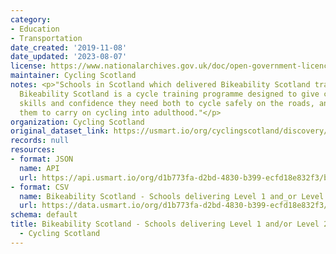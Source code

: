 ```yaml
---
category:
- Education
- Transportation
date_created: '2019-11-08'
date_updated: '2023-08-07'
license: https://www.nationalarchives.gov.uk/doc/open-government-licence/version/3/
maintainer: Cycling Scotland
notes: <p>"Schools in Scotland which delivered Bikeability Scotland training in 2018/19.
  Bikeability Scotland is a cycle training programme designed to give children the
  skills and confidence they need both to cycle safely on the roads, and to encourage
  them to carry on cycling into adulthood."</p>
organization: Cycling Scotland
original_dataset_link: https://usmart.io/org/cyclingscotland/discovery/discovery-view-detail/e2de0fb8-ef8b-4b22-8342-c22f08b81395
records: null
resources:
- format: JSON
  name: API
  url: https://api.usmart.io/org/d1b773fa-d2bd-4830-b399-ecfd18e832f3/b7008642-43ed-43b5-9e03-69e08f88172a/3/urql
- format: CSV
  name: Bikeability Scotland - Schools delivering Level 1 and_or Level 2 - 2018_19.csv
  url: https://data.usmart.io/org/d1b773fa-d2bd-4830-b399-ecfd18e832f3/resource?resourceGUID=25398961-3075-4dba-8288-5b971814a88a
schema: default
title: Bikeability Scotland - Schools delivering Level 1 and/or Level 2 - 2018/19
  - Cycling Scotland
---
```

